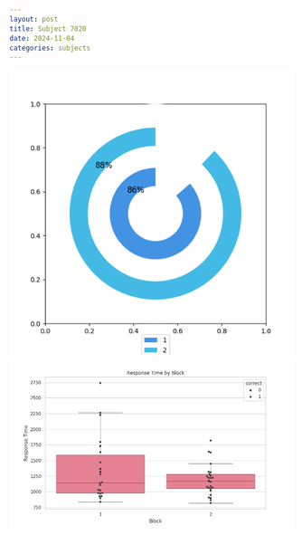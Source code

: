 ```yaml
---
layout: post
title: Subject 7020
date: 2024-11-04
categories: subjects
---
```


![](data/7020/run-24/7020__acc_test.png)
![](data/7020/run-24/7020_rt.png)
